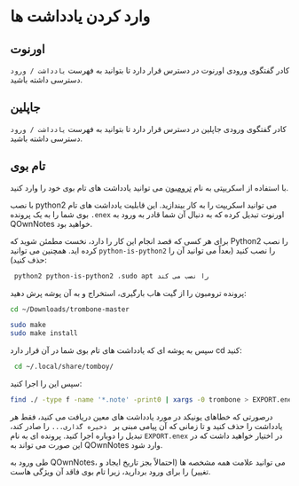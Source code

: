# وارد کردن یادداشت ها

## اورنوت

کادر گفتگوی ورودی اورنوت در دسترس قرار دارد تا بتوانید به فهرست `یادداشت / ورود` دسترسی داشته باشید.

## جاپلین

کادر گفتگوی ورودی جاپلین در دسترس قرار دارد تا بتوانید به فهرست `یادداشت / ورود` دسترسی داشته باشید.

## تام بوی

با استفاده از اسکریپتی به نام [ترومبون](https://github.com/samba/trombone) می توانید یادداشت های تام بوی خود را وارد کنید.

با نصب python2 می توانید اسکریپت را به کار بیندازید. این قابلیت یادداشت های تام بوی شما را به یک پرونده `.enex` اورنوت تبدیل کرده که به دنبال آن شما قادر به ورود به QOwnNotes خواهید بود.

برای هر کسی که قصد انجام این کار را دارد، نخست مطمئن شوید که Python2 را نصب کرده اید. همچنین می توانید `python-is-python2` را نصب کنید (بعداً می توانید آن را حذف کنید):

```bash
 python2 python-is-python2 ،sudo apt را نصب می کند 
```

پرونده ترومبون را از گیت هاب بارگیری، استخراج و به آن پوشه پرش دهید:

```bash
cd ~/Downloads/trombone-master

sudo make
sudo make install
```

سپس به پوشه ای که یادداشت های تام بوی شما در آن قرار دارد cd کنید:

```bash
 cd ~/.local/share/tomboy/
```

سپس این را اجرا کنید:

```bash
find ./ -type f -name '*.note' -print0 | xargs -0 trombone > EXPORT.enex
```

درصورتی که خطاهای یونیکد در مورد یادداشت های معین دریافت می کنید، فقط هر یادداشت را حذف کنید و تا زمانی که آن پیامی مبنی بر ` ذخیره گذاری...` را صادر کند، تبدیل را دوباره اجرا کنید. پرونده ای به نام `EXPORT.enex` در اختیار خواهید داشت که در این صورت می تواند به QOwnNotes وارد شود.

طی ورود به QOwnNotes، می توانید علامت همه مشخصه ها (احتمالاً بجز تاریخ ایجاد و تغییر) را برای ورود بردارید، زیرا تام بوی فاقد آن ویژگی هاست.
